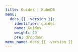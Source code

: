 ```yaml
---
title: Guides | KubeDB
menu:
  docs_{{ .version }}:
    identifier: guides
    name: Guides
    weight: 40
    pre: dropdown
menu_name: docs_{{ .version }}
---
```

